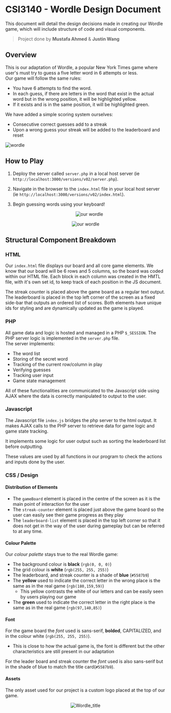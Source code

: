 # CSI3140 - Wordle Design Document

This document will detail the design decisions made in creating our Wordle game, which will include structure of code and visual components.

> Project done by **Mustafa Ahmed** & **Justin Wang**

## Overview

This is our adaptation of Wordle, a popular New York Times game where user's must try to guess a five letter word in 6 attempts or less. \
Our game will follow the same rules:

- You have 6 attempts to find the word.
- In each guess, if there are letters in the word that exist in the actual word but in the wrong position, it will be highlighted yellow.
- If it exists and is in the same position, it will be highlighted green.

We have added a simple scoring system ourselves:

- Consecutive correct guesses add to a streak
- Upon a wrong guess your streak will be added to the leaderboard and reset
<picture>
 <source media="(prefers-color-scheme: dark)" srcset="../docs/wordle_example.png">
 <source media="(prefers-color-scheme: light)" srcset="../docs/wordle_example.png">
 <img alt="wordle" src="../docs/wordle_example.png">
</picture>

## How to Play

1. Deploy the server called `server.php` in a local host server (ie `http://localhost:3000/versions/v02/server.php`).

2. Navigate in the browser to the `index.html` file in your local host server (ie `http://localhost:3000/versions/v02/index.html`).

3. Begin guessing words using your keyboard!
   <p align="center">
     <img src="docs/our_wordle.png" alt="our wordle"/>
   </p>
<p align="center">
  <img src="docs/our_wordle.png" alt="our wordle"/>
</p>

## Structural Component Breakdown

### HTML

Our `index.html` file displays our board and all core game elements. We know that our board will be 6 rows and 5 columns, so the board was coded within our HTML file. Each block in each column was created in the HMTL file, with it's own set id, to keep track of each position in the JS document.

The streak counter is placed above the game board as a regular text output. The leaderboard is placed in the top left corner of the screen as a fixed side-bar that outputs an ordered list of scores. Both elements have unique ids for styling and are dynamically updated as the game is played.

### PHP

All game data and logic is hosted and managed in a PHP `$_SESSION`. The PHP server logic is implemented in the `server.php` file. \
The server implements:

- The word list
- Storing of the secret word
- Tracking of the current row/column in play
- Verifying guesses
- Tracking user input
- Game state management

All of these functionalities are communicated to the Javascript side using AJAX where the data is correctly manipulated to output to the user.

### Javascript

The Javascript file `index.js` bridges the php server to the html output. It makes AJAX calls to the PHP server to retrieve data for game logic and game state tracking.

It implements some logic for user output such as sorting the leaderboard list before outputting.

These values are used by all functions in our program to check the actions and inputs done by the user.

### CSS / Design

#### Distribution of Elements

- The `gameBoard` element is placed in the centre of the screen as it is the main point of interaction for the user
- The `streak-counter` element is placed just above the game board so the user can easily see their game progress as they play
- The `leaderboard-list` element is placed in the top left corner so that it does not get in the way of the user during gameplay but can be referred to at any time.

#### Colour Palette

Our _colour palette_ stays true to the real Wordle game:

- The background colour is **black** (`rgb(0, 0, 0)`)
- The grid colour is **white** (`rgb(255, 255, 255)`)
- The leaderboard, and streak counter is a shade of **blue** (`#5587b9`)
- The **yellow** used to indicate the correct letter in the wrong place is the same as in the real game (`rgb(180,159,59)`)
  - This yellow contrasts the white of our letters and can be easily seen by users playing our game
- The **green** used to indicate the correct letter in the right place is the same as in the real game (`rgb(97,140,85)`)

#### Font

For the game board the _font_ used is sans-serif, **bolded**, CAPITALIZED, and in the colour white (`rgb(255, 255, 255)`).

- This is close to how the actual game is, the font is different but the other characteristics are still present in our adaptation

For the leader board and streak counter the _font_ used is also sans-serif but in the shade of blue to match the title card(`#5587b9`).

#### Assets

The only asset used for our project is a custom logo placed at the top of our game.

<p align="center">
  <img src="../docs/wordle_title.png" alt="Wordle_title"/>
</p>
